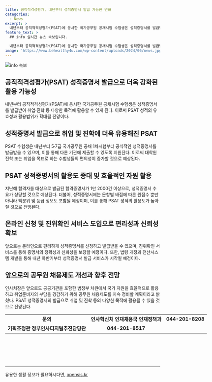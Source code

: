 ```yaml
---
title: 공직적격성평가, 내년부터 성적증명서 발급 가능한 변화
categories:
  - News
excerpt: >
  내년부터 공직적격성평가(PSAT)에 응시한 국가공무원 공채시험 수험생은 성적증명서를 발급받아 취업·진학 등 다양한 목적에 활용할 수 있다. 5·7급 국가공무원 공채 1차시험부터 성적증명서를 발급할 예정이며, 이를 통해 공직적격성평가 성적의 활용범위가 넓어져 정부 자원의 효율적인 활용이 기대된다. 또한, 성적증명서에는 백분위 및 등급 정보가 포함되며, 온라인으로 편리하게 발급받을 수 있게 될 것이다.
feature_text: >
  ## info 실시간 뉴스 속보입니다.

  내년부터 공직적격성평가(PSAT)에 응시한 국가공무원 공채시험 수험생은 성적증명서를 발급받아 취업·진학 등 다양한 목적에 활용할 수 있다. 5·7급 국가공무원 공채 1차시험부터 성적증명서를 발급할 예정이며, 이를 통해 공직적격성평가 성적의 활용범위가 넓어져 정부 자원의 효율적인 활용이 기대된다. 또한, 성적증명서에는 백분위 및 등급 정보가 포함되며, 온라인으로 편리하게 발급받을 수 있게 될 것이다.
image: 'https://www.behealthy4u.com/wp-content/uploads/2024/06/news.jpg'
---
```


<p><img src="https://www.behealthy4u.com/wp-content/uploads/2024/06/news.jpg" alt="info 속보" /></p>

<h2 data-ke-size="size26">공직적격성평가(PSAT) 성적증명서 발급으로 더욱 강화된 활용 가능성</h2>

<p data-ke-size="size16">내년부터 공직적격성평가(PSAT)에 응시한 국가공무원 공채시험 수험생은 성적증명서를 발급받아 취업·진학 등 다양한 목적에 활용할 수 있게 된다. 이로써 PSAT 성적의 유효성과 활용범위가 확대될 전망이다.</p>

<h2 data-ke-size="size26">성적증명서 발급으로 취업 및 진학에 더욱 유용해진 PSAT</h2>

<p data-ke-size="size16">PSAT 수험생은 내년부터 5·7급 국가공무원 공채 1차시험부터 공식적인 성적증명서를 발급받을 수 있으며, 이를 통해 다른 기관에 제출할 수 있도록 지원된다. 이로써 대학원 진학 또는 취업을 목표로 하는 수험생들의 편의성이 증가할 것으로 예상된다.</p>

<h2 data-ke-size="size26">PSAT 성적증명서의 활용도 증대 및 효율적인 자원 활용</h2>

<p data-ke-size="size16">지난해 합격자를 대상으로 발급된 합격증명서가 1만 2000건 이상으로, 성적증명서 수요가 상당할 것으로 예상된다. 더불어, 성적증명서에는 문항별 배점에 따른 원점수 뿐만 아니라 백분위 및 등급 정보도 포함될 예정이며, 이를 통해 PSAT 성적의 활용도가 높아질 것으로 전망된다.</p>

<h2 data-ke-size="size26">온라인 신청 및 진위확인 서비스 도입으로 편리성과 신뢰성 확보</h2>

<p data-ke-size="size16">앞으로는 온라인으로 편리하게 성적증명서를 신청하고 발급받을 수 있으며, 진위확인 서비스를 통해 증명서의 정확성과 신뢰성을 보장할 예정이다. 또한, 법령 개정과 전산시스템 개발을 통해 내년 하반기부터 성적증명서 발급 서비스가 시작될 예정이다.</p>

<h2 data-ke-size="size26">앞으로의 공무원 채용제도 개선과 향후 전망</h2>

<p data-ke-size="size16">인사처장은 앞으로도 공공기관을 포함한 범정부 차원에서 국가 자원을 효율적으로 활용하고 취업준비자의 부담을 경감하기 위해 공무원 채용제도를 지속 정비할 계획이라고 밝혔다. PSAT 성적증명서의 발급으로 취업 및 진학 등의 다양한 목적에 활용될 수 있을 것으로 전망된다.</p>

<table style="width: 726px; height: 154px;">
<tbody>
<tr>
<td style="text-align: center; height: 17px;"><b>문의</b></td>
<td style="text-align: center; height: 17px;"><b>인사혁신처 인재채용국 인재정책과</b></td>
<td style="text-align: center; height: 17px;"><b>044-201-8208</b></td>
</tr>
<tr>
<td style="text-align: center; height: 17px;"><b>기획조정관 정부인사디지털추진담당관</b></td>
<td style="text-align: center; height: 17px;"><b>044-201-8517</b></td>
<td style="text-align: center; height: 17px;"></td>
</tr>
</tbody>
</table>

<hr>
유용한 생활 정보가 필요하시다면, <a href="https://opensis.kr" rel="dofollow">opensis.kr</a>


